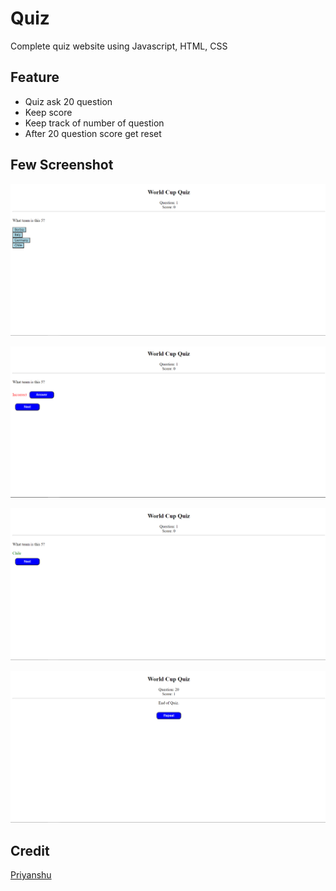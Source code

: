 # Quiz
Complete quiz website using Javascript, HTML, CSS

## Feature
- Quiz ask 20 question
- Keep score
- Keep track of number of question
- After 20 question score get reset

## Few Screenshot
![quiz page](/images/Screenshot%20(210).png?raw=true "Quiz Page")

![wrong answer](/images/Screenshot%20(211).png?raw=true "If you have selected wrong answer")

![correct_answer](/images/Screenshot%20(212).png?raw=true "Correct Answer Display")

![quiz end](/images/Screenshot%20(214).png?raw=true "Quiz End Page")

## Credit
[Priyanshu](https://t.me/priyanshugandhi)

